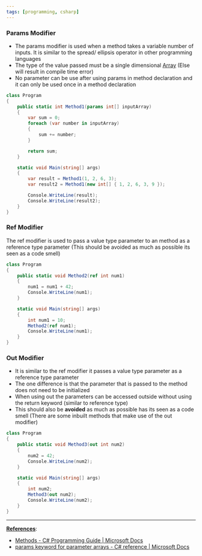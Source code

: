 ```yaml
---
tags: [programming, csharp]
---
```


### Params Modifier

* The params modifier is used when a method takes a variable number of inputs. It is similar to the spread/ ellipsis operator in other programming languages
* The type of the value passed must be a single dimensional [Array](../Fundamental%20Concepts/CSharp%20Arrays.md) (Else will result in compile time error)
* No parameter can be use after using params in method declaration and it can only be used once in a method declaration

````csharp
class Program
{
    public static int Method1(params int[] inputArray)
    {
        var sum = 0;
        foreach (var number in inputArray)
        {
            sum += number;
        }

        return sum;
    }

    static void Main(string[] args)
    {
        var result = Method1(1, 2, 6, 3);
        var result2 = Method1(new int[] { 1, 2, 6, 3, 9 });

        Console.WriteLine(result);
        Console.WriteLine(result2);
    }
}
````

### Ref Modifier

The ref modifier is used to pass a value type parameter to an method as a reference type parameter (This should be avoided as much as possible its seen as a code smell)

````csharp
class Program
{
    public static void Method2(ref int num1)
    {
        num1 = num1 + 42;
        Console.WriteLine(num1);
    }

    static void Main(string[] args)
    {
        int num1 = 10;
        Method2(ref num1);
        Console.WriteLine(num1);
    }
}
````

### Out Modifier

* It is similar to the ref modifier it passes a value type parameter as a reference type parameter
* The one difference is that the parameter that is passed to the method does not need to be initialized
* When using out the parameters can be accessed outside without using the return keyword (similar to reference type)
* This should also be **avoided** as much as possible has its seen as a code smell (There are some inbuilt methods that make use of the out modifier)

````csharp
class Program
{
    public static void Method3(out int num2)
    {
        num2 = 42;
        Console.WriteLine(num2);
    }

    static void Main(string[] args)
    {
		int num2;
        Method3(out num2);
        Console.WriteLine(num2);
    }
}
````

---

**<u>References</u>**:

* [Methods - C# Programming Guide | Microsoft Docs](https://docs.microsoft.com/en-us/dotnet/csharp/programming-guide/classes-and-structs/methods)
* [params keyword for parameter arrays - C# reference | Microsoft Docs](https://docs.microsoft.com/en-us/dotnet/csharp/language-reference/keywords/params)
